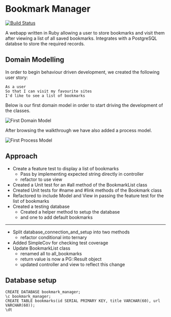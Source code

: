 # Bookmark Manager

[![Build Status](https://app.travis-ci.com/PKilgarriff/Bookmark_manager.svg?branch=main)](https://app.travis-ci.com/PKilgarriff/Bookmark_manager)

A webapp written in Ruby allowing a user to store bookmarks and visit them after viewing a list of all saved bookmarks. Integrates with a PostgreSQL databse to store the required records.

## Domain Modelling

In order to begin behaviour driven development, we created the following user story:

```
As a user
So that I can visit my favourite sites
I'd like to see a list of bookmarks
```

Below is our first domain model in order to start driving the development of the classes.

![First Domain Model](./diagrams/001-BookmarkManager-Domain.png)

After browsing the walkthrough we have also added a process model.

![First Process Model](./diagrams/002-BookmarkManager-Process.jpg)

## Approach

- Create a feature test to display a list of bookmarks
  - Pass by implementing expected string directly in controller
  - refactor to use view
- Created a Unit test for an #all method of the BookmarkList class
- Created Unit tests for #name and #link methods of the Bookmark class
- Refactored to include Model and View in passing the feature test for the list of bookmarks
- Created a testing database
  - Created a helper method to setup the database
  - and one to add default bookmarks
--------
- Split database_connection_and_setup into two methods
  - refactor conditional into ternary
- Added SimpleCov for checking test coverage
- Update BookmarkList class
  - renamed all to all_bookmarks
  - return value is now a PG::Result object
  - updated controller and view to reflect this change


## Database setup

```
CREATE DATABASE bookmark_manager;
\c bookmark_manager;
CREATE TABLE bookmarks(id SERIAL PRIMARY KEY, title VARCHAR(60), url VARCHAR(60));
\dt
```
